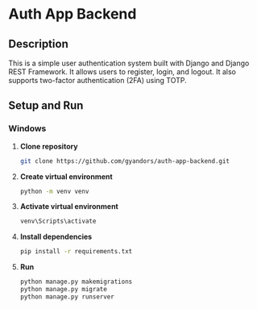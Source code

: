 # Auth App Backend

## Description

This is a simple user authentication system built with Django and Django REST Framework. It allows users to register, login, and logout. It also supports two-factor authentication (2FA) using TOTP.

## Setup and Run

### Windows

1. **Clone repository**

   ```bash
   git clone https://github.com/gyandors/auth-app-backend.git
   ```

2. **Create virtual environment**

   ```bash
   python -m venv venv
   ```

3. **Activate virtual environment**

   ```bash
   venv\Scripts\activate
   ```

4. **Install dependencies**

   ```bash
   pip install -r requirements.txt
   ```

5. **Run**

   ```bash
   python manage.py makemigrations
   python manage.py migrate
   python manage.py runserver
   ```
